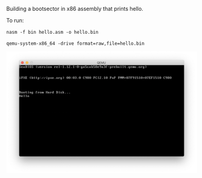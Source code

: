 Building a bootsector in x86 assembly that prints hello.

To run:
```
nasm -f bin hello.asm -o hello.bin
```
```
qemu-system-x86_64 -drive format=raw,file=hello.bin
```

![Output](https://github.com/ielashi/playground/blob/master/bootload-hello-world/output.png)
